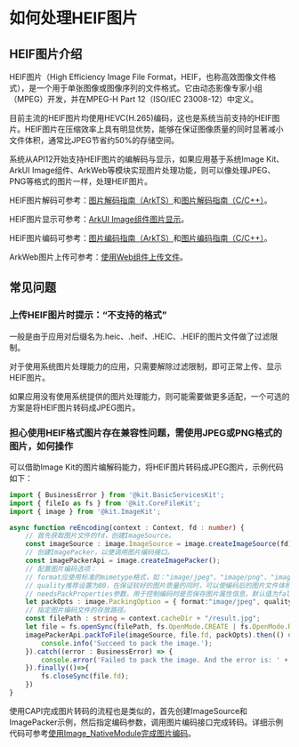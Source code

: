 # 如何处理HEIF图片
<!--Kit: Image Kit-->
<!--Subsystem: Multimedia-->
<!--Owner: @aulight02-->
<!--Designer: @liyang_bryan-->
<!--Tester: @xchaosioda-->
<!--Adviser: @zengyawen-->

## HEIF图片介绍

HEIF图片（High Efficiency Image File Format，HEIF，也称高效图像文件格式），是一个用于单张图像或图像序列的文件格式。它由动态影像专家小组（MPEG）开发，并在MPEG-H Part 12（ISO/IEC 23008-12）中定义。

目前主流的HEIF图片均使用HEVC(H.265)编码，这也是系统当前支持的HEIF图片。HEIF图片在压缩效率上具有明显优势，能够在保证图像质量的同时显著减小文件体积，通常比JPEG节省约50%的存储空间。

系统从API12开始支持HEIF图片的编解码与显示，如果应用基于系统Image Kit、ArkUI Image组件、ArkWeb等模块实现图片处理功能，则可以像处理JPEG、PNG等格式的图片一样，处理HEIF图片。

HEIF图片解码可参考：[图片解码指南（ArkTS）](../image-decoding.md)和[图片解码指南（C/C++）](../image-source-c.md)。

HEIF图片显示可参考：[ArkUI Image组件图片显示](../../../ui/arkts-graphics-display.md)。

HEIF图片编码可参考：[图片编码指南（ArkTS）](../image-encoding.md)和[图片编码指南（C/C++）](../image-packer-c.md)。

ArkWeb图片上传可参考：[使用Web组件上传文件](../../../web/web-file-upload.md)。

## 常见问题

### 上传HEIF图片时提示：“不支持的格式”

一般是由于应用对后缀名为.heic、.heif、.HEIC、.HEIF的图片文件做了过滤限制。

对于使用系统图片处理能力的应用，只需要解除过滤限制，即可正常上传、显示HEIF图片。

如果应用没有使用系统提供的图片处理能力，则可能需要做更多适配，一个可选的方案是将HEIF图片转码成JPEG图片。

### 担心使用HEIF格式图片存在兼容性问题，需使用JPEG或PNG格式的图片，如何操作

可以借助Image Kit的图片编解码能力，将HEIF图片转码成JPEG图片，示例代码如下：
```ts
import { BusinessError } from '@kit.BasicServicesKit';
import { fileIo as fs } from '@kit.CoreFileKit';
import { image } from '@kit.ImageKit';

async function reEncoding(context : Context, fd : number) {
    // 首先获取图片文件的fd，创建ImageSource。
    const imageSource : image.ImageSource = image.createImageSource(fd);
    // 创建ImagePacker，以便调用图片编码接口。
    const imagePackerApi = image.createImagePacker();
    // 配置图片编码选项：
    // format应使用标准的mimetype格式，如："image/jpeg"、"image/png"、"image/heic"；
    // quality推荐设置为80，在保证较好的图片质量的同时，可以使编码后的图片文件体积更小；
    // needsPackProperties参数，用于控制编码时是否保存图片属性信息。默认值为false，即不保存。
    let packOpts : image.PackingOption = { format:"image/jpeg", quality:80, needsPackProperties:false };
    // 指定图片编码文件的存放路径。
    const filePath : string = context.cacheDir + "/result.jpg";
    let file = fs.openSync(filePath, fs.OpenMode.CREATE | fs.OpenMode.READ_WRITE);
    imagePackerApi.packToFile(imageSource, file.fd, packOpts).then(() => {
        console.info('Succeed to pack the image.'); 
    }).catch((error : BusinessError) => { 
        console.error('Failed to pack the image. And the error is: ' + error); 
    }).finally(()=>{
        fs.closeSync(file.fd);
    })
}
```

使用CAPI完成图片转码的流程也是类似的，首先创建ImageSource和ImagePacker示例，然后指定编码参数，调用图片编码接口完成转码。详细示例代码可参考[使用Image_NativeModule完成图片编码](../image-packer-c.md)。